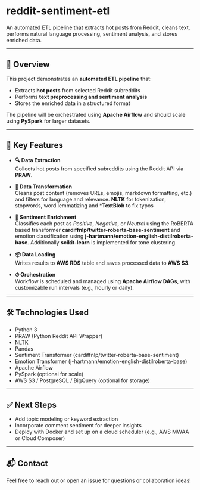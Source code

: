 # reddit-sentiment-etl

An automated ETL pipeline that extracts hot posts from Reddit, cleans text, performs natural language processing, sentiment analysis, and stores enriched data.

---

## 🧠 Overview

This project demonstrates an **automated ETL pipeline** that:

- Extracts **hot posts** from selected Reddit subreddits
- Performs **text preprocessing and sentiment analysis**
- Stores the enriched data in a structured format

The pipeline will be orchestrated using **Apache Airflow** and should scale using **PySpark** for larger datasets.

---

## 🚀 Key Features

- **🔍 Data Extraction**  
  Collects hot posts from specified subreddits using the Reddit API via **PRAW**.

- **🧹 Data Transformation**  
  Cleans post content (removes URLs, emojis, markdown formatting, etc.) and filters for language and relevance. **NLTK** for tokenization, stopwords, word lemmatizing and ***TextBlob** to fix typos

- **🧠 Sentiment Enrichment**  
  Classifies each post as *Positive*, *Negative*, or *Neutral* using the RoBERTA based transformer **cardiffnlp/twitter-roberta-base-sentiment** and emotion classification using  **j-hartmann/emotion-english-distilroberta-base**. Additionally **scikit-learn** is implemented for tone clustering.

- **📦 Data Loading**  
  Writes results to **AWS RDS** table and saves processed data to **AWS S3**.

- **⏱ Orchestration**  
  Workflow is scheduled and managed using **Apache Airflow DAGs**, with customizable run intervals (e.g., hourly or daily).

---

## 🛠 Technologies Used

- Python 3
- PRAW (Python Reddit API Wrapper)
- NLTK
- Pandas
- Sentiment Transformer (cardiffnlp/twitter-roberta-base-sentiment)
- Emotion Transformer (j-hartmann/emotion-english-distilroberta-base)
- Apache Airflow
- PySpark (optional for scale)
- AWS S3 / PostgreSQL / BigQuery (optional for storage)

---

## ✅ Next Steps

- Add topic modeling or keyword extraction
- Incorporate comment sentiment for deeper insights
- Deploy with Docker and set up on a cloud scheduler (e.g., AWS MWAA or Cloud Composer)

---

## 📬 Contact

Feel free to reach out or open an issue for questions or collaboration ideas!
